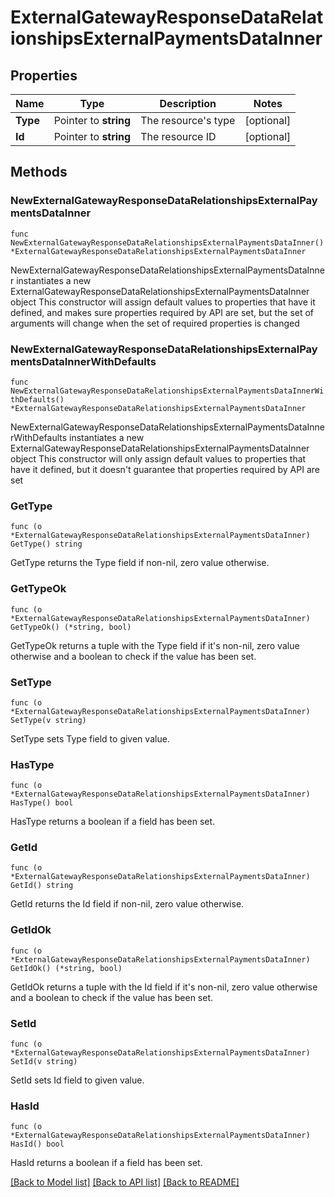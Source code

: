# ExternalGatewayResponseDataRelationshipsExternalPaymentsDataInner

## Properties

Name | Type | Description | Notes
------------ | ------------- | ------------- | -------------
**Type** | Pointer to **string** | The resource&#39;s type | [optional] 
**Id** | Pointer to **string** | The resource ID | [optional] 

## Methods

### NewExternalGatewayResponseDataRelationshipsExternalPaymentsDataInner

`func NewExternalGatewayResponseDataRelationshipsExternalPaymentsDataInner() *ExternalGatewayResponseDataRelationshipsExternalPaymentsDataInner`

NewExternalGatewayResponseDataRelationshipsExternalPaymentsDataInner instantiates a new ExternalGatewayResponseDataRelationshipsExternalPaymentsDataInner object
This constructor will assign default values to properties that have it defined,
and makes sure properties required by API are set, but the set of arguments
will change when the set of required properties is changed

### NewExternalGatewayResponseDataRelationshipsExternalPaymentsDataInnerWithDefaults

`func NewExternalGatewayResponseDataRelationshipsExternalPaymentsDataInnerWithDefaults() *ExternalGatewayResponseDataRelationshipsExternalPaymentsDataInner`

NewExternalGatewayResponseDataRelationshipsExternalPaymentsDataInnerWithDefaults instantiates a new ExternalGatewayResponseDataRelationshipsExternalPaymentsDataInner object
This constructor will only assign default values to properties that have it defined,
but it doesn't guarantee that properties required by API are set

### GetType

`func (o *ExternalGatewayResponseDataRelationshipsExternalPaymentsDataInner) GetType() string`

GetType returns the Type field if non-nil, zero value otherwise.

### GetTypeOk

`func (o *ExternalGatewayResponseDataRelationshipsExternalPaymentsDataInner) GetTypeOk() (*string, bool)`

GetTypeOk returns a tuple with the Type field if it's non-nil, zero value otherwise
and a boolean to check if the value has been set.

### SetType

`func (o *ExternalGatewayResponseDataRelationshipsExternalPaymentsDataInner) SetType(v string)`

SetType sets Type field to given value.

### HasType

`func (o *ExternalGatewayResponseDataRelationshipsExternalPaymentsDataInner) HasType() bool`

HasType returns a boolean if a field has been set.

### GetId

`func (o *ExternalGatewayResponseDataRelationshipsExternalPaymentsDataInner) GetId() string`

GetId returns the Id field if non-nil, zero value otherwise.

### GetIdOk

`func (o *ExternalGatewayResponseDataRelationshipsExternalPaymentsDataInner) GetIdOk() (*string, bool)`

GetIdOk returns a tuple with the Id field if it's non-nil, zero value otherwise
and a boolean to check if the value has been set.

### SetId

`func (o *ExternalGatewayResponseDataRelationshipsExternalPaymentsDataInner) SetId(v string)`

SetId sets Id field to given value.

### HasId

`func (o *ExternalGatewayResponseDataRelationshipsExternalPaymentsDataInner) HasId() bool`

HasId returns a boolean if a field has been set.


[[Back to Model list]](../README.md#documentation-for-models) [[Back to API list]](../README.md#documentation-for-api-endpoints) [[Back to README]](../README.md)


